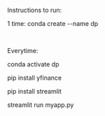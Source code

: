 Instructions to run:

1 time: conda create --name dp  

&nbsp;



Everytime:

conda activate dp

pip install yfinance

pip install streamlit 

streamlit run myapp.py

